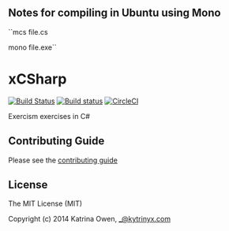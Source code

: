 ## Notes for compiling in Ubuntu using Mono

``mcs file.cs

   mono file.exe``

# xCSharp

[![Build Status](https://travis-ci.org/exercism/xcsharp.svg?branch=master)](https://travis-ci.org/exercism/xcsharp) [![Build status](https://ci.appveyor.com/api/projects/status/r7o9t6gjoc09jpmn/branch/master?svg=true)](https://ci.appveyor.com/project/ErikSchierboom/xcsharp-c03a2/branch/master) [![CircleCI](https://circleci.com/gh/exercism/xcsharp.svg?style=svg)](https://circleci.com/gh/exercism/xcsharp)

Exercism exercises in C#

## Contributing Guide

Please see the [contributing guide](https://github.com/exercism/x-api/blob/master/CONTRIBUTING.md#the-exercise-data)

## License

The MIT License (MIT)

Copyright (c) 2014 Katrina Owen, _@kytrinyx.com
